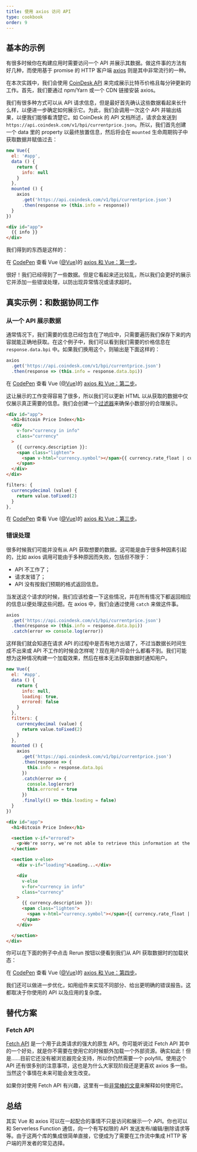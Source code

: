 ```yaml
---
title: 使用 axios 访问 API
type: cookbook
order: 9
---
```


## 基本的示例

有很多时候你在构建应用时需要访问一个 API 并展示其数据。做这件事的方法有好几种，而使用基于 promise 的 HTTP 客户端 [axios](https://github.com/axios/axios) 则是其中非常流行的一种。

在本次实践中，我们会使用 [CoinDesk API](https://www.coindesk.com/api/) 来完成展示比特币价格且每分钟更新的工作。首先，我们要通过 npm/Yarn 或一个 CDN 链接安装 axios。

我们有很多种方式可以从 API 请求信息，但是最好首先确认这些数据看起来长什么样，以便进一步确定如何展示它。为此，我们会调用一次这个 API 并输出结果，以便我们能够看清楚它。如 CoinDesk 的 API 文档所述，请求会发送到 `https://api.coindesk.com/v1/bpi/currentprice.json`。所以，我们首先创建一个 data 里的 property 以最终放置信息，然后将会在 `mounted` 生命周期钩子中获取数据并赋值过去：

```js
new Vue({
  el: '#app',
  data () {
    return {
      info: null
    }
  },
  mounted () {
    axios
      .get('https://api.coindesk.com/v1/bpi/currentprice.json')
      .then(response => (this.info = response))
  }
})
```

```html
<div id="app">
  {{ info }}
</div>
```

我们得到的东西是这样的：

<p data-height="350" data-theme-id="32763" data-slug-hash="80043dfdb7b90f138f5585ade1a5286f" data-default-tab="result" data-user="Vue" data-embed-version="2" data-pen-title="First Step Axios and Vue" class="codepen">在 <a href="https://codepen.io">CodePen</a> 查看 Vue (<a href="https://codepen.io/Vue">@Vue</a>)的 <a href="https://codepen.io/team/Vue/pen/80043dfdb7b90f138f5585ade1a5286f/">axios 和 Vue：第一步</a>。</p>
<script async src="/ajax/libs/embed/ei.js"></script>

很好！我们已经得到了一些数据。但是它看起来还比较乱，所以我们会更好的展示它并添加一些错误处理，以防出现异常情况或请求超时。

## 真实示例：和数据协同工作

### 从一个 API 展示数据

通常情况下，我们需要的信息已经包含在了响应中，只需要遍历我们保存下来的内容就能正确地获取。在这个例子中，我们可以看到我们需要的价格信息在 `response.data.bpi` 中。如果我们换用这个，则输出是下面这样的：

```js
axios
  .get('https://api.coindesk.com/v1/bpi/currentprice.json')
  .then(response => (this.info = response.data.bpi))
```

<p data-height="200" data-theme-id="32763" data-slug-hash="6100b10f1b4ac2961208643560ba7d11" data-default-tab="result" data-user="Vue" data-embed-version="2" data-pen-title="Second Step Axios and Vue" class="codepen">在 <a href="https://codepen.io">CodePen</a> 查看 Vue (<a href="https://codepen.io/Vue">@Vue</a>)的 <a href="https://codepen.io/team/Vue/pen/6100b10f1b4ac2961208643560ba7d11/">axios 和 Vue：第二步</a>。 </p>
<script async src="/ajax/libs/embed/ei.js"></script>

这让展示的工作变得容易了很多，所以我们可以更新 HTML 以从获取的数据中仅仅展示真正需要的信息。我们会创建一个[过滤器](../api/#Vue-filter)来确保小数部分的合理展示。

```html
<div id="app">
  <h1>Bitcoin Price Index</h1>
  <div
    v-for="currency in info"
    class="currency"
  >
    {{ currency.description }}:
    <span class="lighten">
      <span v-html="currency.symbol"></span>{{ currency.rate_float | currencydecimal }}
    </span>
  </div>
</div>
```

```js
filters: {
  currencydecimal (value) {
    return value.toFixed(2)
  }
},
```

<p data-height="300" data-theme-id="32763" data-slug-hash="9d59319c09eaccfaf35d9e9f11990f0f" data-default-tab="result" data-user="Vue" data-embed-version="2" data-pen-title="Third Step Axios and Vue" class="codepen">在 <a href="https://codepen.io">CodePen</a> 查看 Vue (<a href="https://codepen.io/Vue">@Vue</a>)的 <a href="https://codepen.io/team/Vue/pen/9d59319c09eaccfaf35d9e9f11990f0f/">axios 和 Vue：第三步</a>。</p>
<script async src="/ajax/libs/embed/ei.js"></script>

### 错误处理

很多时候我们可能并没有从 API 获取想要的数据。这可能是由于很多种因素引起的，比如 axios 调用可能由于多种原因而失败，包括但不限于：

* API 不工作了；
* 请求发错了；
* API 没有按我们预期的格式返回信息。

当发送这个请求的时候，我们应该检查一下这些情况，并在所有情况下都返回相应的信息以便处理这些问题。在 axios 中，我们会通过使用 `catch` 来做这件事。

```js
axios
  .get('https://api.coindesk.com/v1/bpi/currentprice.json')
  .then(response => (this.info = response.data.bpi))
  .catch(error => console.log(error))
```

这样我们就会知道在请求 API 的过程中是否有地方出错了，不过当数据长时间生成不出来或 API 不工作的时候会怎样呢？现在用户将会什么都看不到。我们可能想为这种情况构建一个加载效果，然后在根本无法获取数据时通知用户。

```js
new Vue({
  el: '#app',
  data () {
    return {
      info: null,
      loading: true,
      errored: false
    }
  },
  filters: {
    currencydecimal (value) {
      return value.toFixed(2)
    }
  },
  mounted () {
    axios
      .get('https://api.coindesk.com/v1/bpi/currentprice.json')
      .then(response => {
        this.info = response.data.bpi
      })
      .catch(error => {
        console.log(error)
        this.errored = true
      })
      .finally(() => this.loading = false)
  }
})
```

```html
<div id="app">
  <h1>Bitcoin Price Index</h1>

  <section v-if="errored">
    <p>We're sorry, we're not able to retrieve this information at the moment, please try back later</p>
  </section>

  <section v-else>
    <div v-if="loading">Loading...</div>

    <div
      v-else
      v-for="currency in info"
      class="currency"
    >
      {{ currency.description }}:
      <span class="lighten">
        <span v-html="currency.symbol"></span>{{ currency.rate_float | currencydecimal }}
      </span>
    </div>

  </section>
</div>
```

你可以在下面的例子中点击 Rerun 按钮以便看到我们从 API 获取数据时的加载状态：

<p data-height="300" data-theme-id="32763" data-slug-hash="6c01922c9af3883890fd7393e8147ec4" data-default-tab="result" data-user="Vue" data-embed-version="2" data-pen-title="Fourth Step Axios and Vue" class="codepen">在 <a href="https://codepen.io">CodePen</a> 查看 Vue (<a href="https://codepen.io/Vue">@Vue</a>)的 <a href="https://codepen.io/team/Vue/pen/6c01922c9af3883890fd7393e8147ec4/">axios 和 Vue：第四步</a>。</p>
<script async src="/ajax/libs/embed/ei.js"></script>

我们还可以做进一步优化，如用组件来实现不同部分、给出更明确的错误报告。这都取决于你使用的 API 以及应用的复杂度。

## 替代方案

### Fetch API

[Fetch API](https://developers.google.com/web/updates/2015/03/introduction-to-fetch) 是一个用于此类请求的强大的原生 API。你可能听说过 Fetch API 其中的一个好处，就是你不需要在使用它的时候额外加载一个外部资源。确实如此！但是……目前它还没有被浏览器完全支持，所以你仍然需要一个 polyfill。使用这个 API 还有很多别的注意事项，这也是为什么大家现阶段还是更喜欢 axios 多一些。当然这个事情在未来可能会发生改变。

如果你对使用 Fetch API 有兴趣，这里有一些[非常棒的文章](https://scotch.io/@bedakb/lets-build-type-ahead-component-with-vuejs-2-and-fetch-api)来解释如何使用它。

## 总结

其实 Vue 和 axios 可以在一起配合的事情不只是访问和展示一个 API。你也可以和 Serverless Function 通信，向一个有写权限的 API 发送发布/编辑/删除请求等等。由于这两个库的集成很简单直接，它便成为了需要在工作流中集成 HTTP 客户端的开发者的常见选择。
